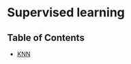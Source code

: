 
# Supervised learning

## Table of Contents
  - [KNN](https://github.com/IslemBouzidi/DataScience/blob/main/KNN.md)
